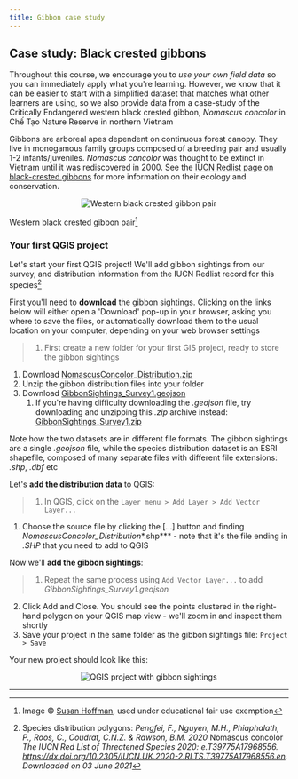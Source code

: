 ```yaml
---
title: Gibbon case study 
---
```


## Case study: Black crested gibbons

Throughout this course, we encourage you to *use your own field data* so you can immediately apply what you're learning.  However, we know that it can be easier to start with a simplified dataset that matches what other learners are using, so we also provide data from a case-study of the Critically Endangered western black crested gibbon, *Nomascus concolor* in Chế Tạo Nature Reserve in northern Vietnam

Gibbons are arboreal apes dependent on continuous forest canopy.  They live in monogamous family groups composed of a breeding pair and usually 1-2 infants/juveniles.  *Nomascus concolor* was thought to be extinct in Vietnam until it was rediscovered in 2000.  See the [IUCN Redlist page on black-crested gibbons](https://www.iucnredlist.org/species/39775/17968556) for more information on their ecology and conservation.  

<center><img src="{{site.baseurl}}/src/img/blackCrestedGibbons_Hoffman.jpg" alt="Western black crested gibbon pair"></center>

Western black crested gibbon pair[^1]

### Your first QGIS project
Let's start your first QGIS project!  We'll add gibbon sightings from our survey, and distribution information from the IUCN Redlist record for this species[^2]

First you'll need to **download** the gibbon sightings.  Clicking on the links below will either open a 'Download' pop-up in your browser, asking you where to save the files, or automatically download them to the usual location on your computer, depending on your web browser settings
> 1. First create a new folder for your first GIS project, ready to store the gibbon sightings
1. Download <a href="{{site.baseurl}}/src/datasets/NomascusConcolor_Distribution.zip" download>NomascusConcolor_Distribution.zip</a>
2. Unzip the gibbon distribution files into your folder
3. Download <a href="{{site.baseurl}}/src/datasets/GibbonSightings_Survey1.geojson" download>GibbonSightings_Survey1.geojson</a>
   1. If you're having difficulty downloading the *.geojson* file, try downloading and unzipping this *.zip* archive instead: <a href="{{site.baseurl}}/src/datasets/GibbonSightings_Survey1.geojson" download>GibbonSightings_Survey1.zip</a>

Note how the two datasets are in different file formats.  The gibbon sightings are a single *.geojson* file, while the species distribution dataset is an ESRI shapefile, composed of many separate files with different file extensions: *.shp*, *.dbf* etc

Let's **add the distribution data** to QGIS:
> 1. In QGIS, click on the `Layer menu > Add Layer > Add Vector Layer...`
1. Choose the source file by clicking the [...] button and finding *NomascusConcolor_Distribution**.shp*** - note that it's the file ending in *.SHP* that you need to add to QGIS

Now we'll **add the gibbon sightings**:
> 1. Repeat the same process using `Add Vector Layer...` to add *GibbonSightings_Survey1.geojson*
2. Click Add and Close.  You should see the points clustered in the right-hand polygon on your QGIS map view - we'll zoom in and inspect them shortly
3. Save your project in the same folder as the gibbon sightings file: `Project > Save`

Your new project should look like this:
<center><img src="{{site.baseurl}}/src/img/QGIS_GibbonSightings.png" alt="QGIS project with gibbon sightings"></center>

---
[^1]: Image :copyright: [Susan Hoffman](http://zoology.muohio.edu/hoffman/), used under educational fair use exemption
[^2]: Species distribution polygons: *Pengfei, F., Nguyen, M.H., Phiaphalath, P., Roos, C., Coudrat, C.N.Z. & Rawson, B.M. 2020* Nomascus concolor *The IUCN Red List of Threatened Species 2020: e.T39775A17968556. https://dx.doi.org/10.2305/IUCN.UK.2020-2.RLTS.T39775A17968556.en. Downloaded on 03 June 2021*
